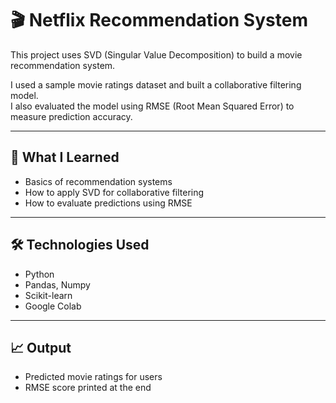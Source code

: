 # 🎬 Netflix Recommendation System

This project uses SVD (Singular Value Decomposition) to build a movie recommendation system.

I used a sample movie ratings dataset and built a collaborative filtering model.  
I also evaluated the model using RMSE (Root Mean Squared Error) to measure prediction accuracy.

---

## 📌 What I Learned
- Basics of recommendation systems  
- How to apply SVD for collaborative filtering  
- How to evaluate predictions using RMSE  

---

## 🛠️ Technologies Used
- Python  
- Pandas, Numpy  
- Scikit-learn  
- Google Colab  

---

## 📈 Output
- Predicted movie ratings for users  
- RMSE score printed at the end  


